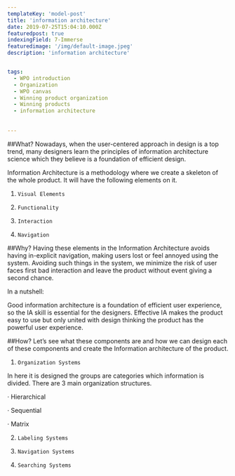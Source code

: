```yaml
---
templateKey: 'model-post'
title: 'information architecture'
date: 2019-07-25T15:04:10.000Z
featuredpost: true
indexingField: 7-Immerse
featuredimage: '/img/default-image.jpeg'
description: 'information architecture'


tags:
  - WPO introduction
  - Organization
  - WPO canvas
  - Winning product organization
  - Winning products
  - information architecture
  
  
---
```



##What?
Nowadays, when the user-centered approach in design is a top trend, many designers learn the principles of information architecture science which they believe is a foundation of efficient design.

Information Architecture is a methodology where we create a skeleton of the whole product. It will have the following elements on it.

1.     Visual Elements

2.     Functionality

3.     Interaction

4.     Navigation



##Why?
Having these elements in the Information Architecture avoids having in-explicit navigation, making users lost or feel annoyed using the system. Avoiding such things in the system, we minimize the risk of user faces first bad interaction and leave the product without event giving a second chance. 



In a nutshell:

Good information architecture is a foundation of efficient user experience, so the IA skill is essential for the designers. Effective IA makes the product easy to use but only united with design thinking the product has the powerful user experience.



##How?
Let’s see what these components are and how we can design each of these components and create the Information architecture of the product.

1.     Organization Systems

In here it is designed the groups are categories which information is divided. There are 3 main organization structures.

·       Hierarchical

·       Sequential

·       Matrix



2.     Labeling Systems

3.     Navigation Systems

4.     Searching Systems